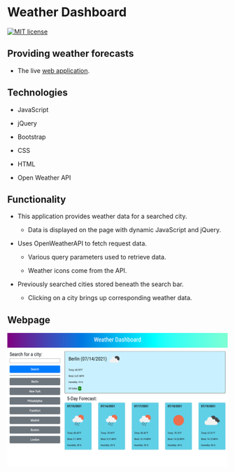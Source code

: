 # Weather Dashboard
[![MIT license](https://img.shields.io/badge/License-MIT-blue.svg)](https://lbesson.mit-license.org/)

## Providing weather forecasts

* The live [web application](https://jeffmullen.github.io/weather-dashboard/).

## Technologies

* JavaScript

* jQuery

* Bootstrap

* CSS

* HTML

* Open Weather API

## Functionality

* This application provides weather data for a searched city.

    * Data is displayed on the page with dynamic JavaScript and jQuery.

* Uses OpenWeatherAPI to fetch request data.

    * Various query parameters used to retrieve data.

    * Weather icons come from the API.

* Previously searched cities stored beneath the search bar.

    * Clicking on a city brings up corresponding weather data.

## Webpage

![Image of Weather application](./assets/images/weather.png)